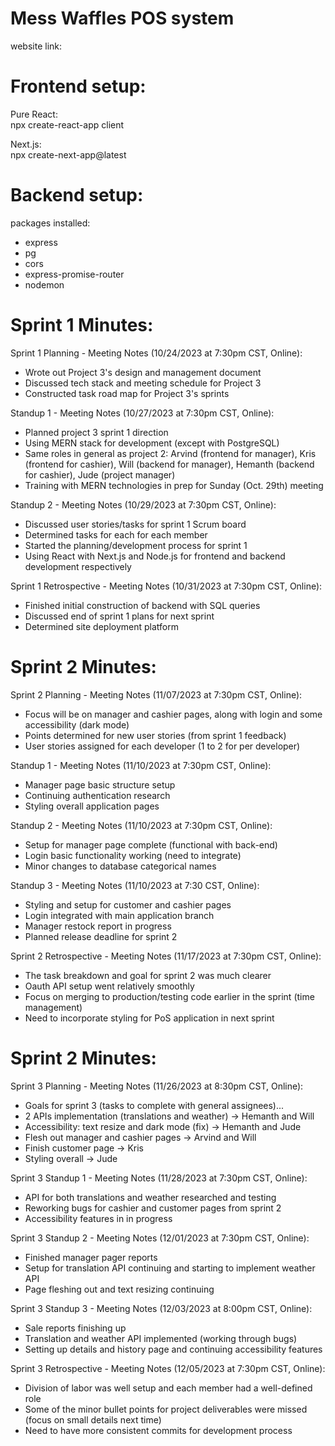 # Mess Waffles POS system

website link: 


# Frontend setup:
Pure React:   
npx create-react-app client

Next.js:   
npx create-next-app@latest

# Backend setup:   
packages installed:
- express
- pg
- cors
- express-promise-router
- nodemon

# Sprint 1 Minutes:
Sprint 1 Planning - Meeting Notes (10/24/2023 at 7:30pm CST, Online):
- Wrote out Project 3's design and management document
- Discussed tech stack and meeting schedule for Project 3
- Constructed task road map for Project 3's sprints

Standup 1 - Meeting Notes (10/27/2023 at 7:30pm CST, Online):
- Planned project 3 sprint 1 direction
- Using MERN stack for development (except with PostgreSQL)
- Same roles in general as project 2: Arvind (frontend for manager), Kris (frontend for cashier), Will (backend for manager), Hemanth (backend for cashier), Jude (project manager)
- Training with MERN technologies in prep for Sunday (Oct. 29th) meeting

Standup 2 - Meeting Notes (10/29/2023 at 7:30pm CST, Online):
- Discussed user stories/tasks for sprint 1 Scrum board
- Determined tasks for each for each member
- Started the planning/development process for sprint 1
- Using React with Next.js and Node.js for frontend and backend development respectively

Sprint 1 Retrospective - Meeting Notes (10/31/2023 at 7:30pm CST, Online):
- Finished initial construction of backend with SQL queries
- Discussed end of sprint 1 plans for next sprint
- Determined site deployment platform

# Sprint 2 Minutes:
Sprint 2 Planning - Meeting Notes (11/07/2023 at 7:30pm CST, Online):
- Focus will be on manager and cashier pages, along with login and some accessibility (dark mode)
- Points determined for new user stories (from sprint 1 feedback)
- User stories assigned for each developer (1 to 2 for per developer)

Standup 1 - Meeting Notes (11/10/2023 at 7:30pm CST, Online):
- Manager page basic structure setup
- Continuing authentication research
- Styling overall application pages

Standup 2 - Meeting Notes (11/10/2023 at 7:30pm CST, Online):
- Setup for manager page complete (functional with back-end)
- Login basic functionality working (need to integrate)
- Minor changes to database categorical names

Standup 3 - Meeting Notes (11/10/2023 at 7:30 CST, Online):
- Styling and setup for customer and cashier pages
- Login integrated with main application branch
- Manager restock report in progress
- Planned release deadline for sprint 2

Sprint 2 Retrospective - Meeting Notes (11/17/2023 at 7:30pm CST, Online):
- The task breakdown and goal for sprint 2 was much clearer
- Oauth API setup went relatively smoothly
- Focus on merging to production/testing code earlier in the sprint (time management)
- Need to incorporate styling for PoS application in next sprint

# Sprint 2 Minutes:
Sprint 3 Planning - Meeting Notes (11/26/2023 at 8:30pm CST, Online):
- Goals for sprint 3 (tasks to complete with general assignees)...
- 2 APIs implementation (translations and weather) -> Hemanth and Will
- Accessibility: text resize and dark mode (fix) -> Hemanth and Jude
- Flesh out manager and cashier pages -> Arvind and Will
- Finish customer page -> Kris
- Styling overall -> Jude

Sprint 3 Standup 1 - Meeting Notes (11/28/2023 at 7:30pm CST, Online):
- API for both translations and weather researched and testing
- Reworking bugs for cashier and customer pages from sprint 2
- Accessibility features in in progress

Sprint 3 Standup 2 - Meeting Notes (12/01/2023 at 7:30pm CST, Online):
- Finished manager pager reports
- Setup for translation API continuing and starting to implement weather API
- Page fleshing out and text resizing continuing

Sprint 3 Standup 3 - Meeting Notes (12/03/2023 at 8:00pm CST, Online):
- Sale reports finishing up
- Translation and weather API implemented (working through bugs)
- Setting up details and history page and continuing accessibility features

Sprint 3 Retrospective - Meeting Notes (12/05/2023 at 7:30pm CST, Online):
- Division of labor was well setup and each member had a well-defined role
- Some of the minor bullet points for project deliverables were missed (focus on small details next time)
- Need to have more consistent commits for development process
